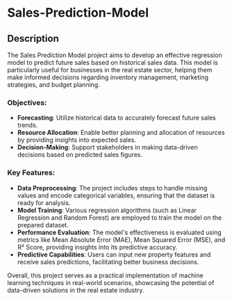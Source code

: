 # Sales-Prediction-Model
## Description

The Sales Prediction Model project aims to develop an effective regression model to predict future sales based on historical sales data. This model is particularly useful for businesses in the real estate sector, helping them make informed decisions regarding inventory management, marketing strategies, and budget planning.

### Objectives:
- **Forecasting**: Utilize historical data to accurately forecast future sales trends.
- **Resource Allocation**: Enable better planning and allocation of resources by providing insights into expected sales.
- **Decision-Making**: Support stakeholders in making data-driven decisions based on predicted sales figures.

### Key Features:
- **Data Preprocessing**: The project includes steps to handle missing values and encode categorical variables, ensuring that the dataset is ready for analysis.
- **Model Training**: Various regression algorithms (such as Linear Regression and Random Forest) are employed to train the model on the prepared dataset.
- **Performance Evaluation**: The model's effectiveness is evaluated using metrics like Mean Absolute Error (MAE), Mean Squared Error (MSE), and R² Score, providing insights into its predictive accuracy.
- **Predictive Capabilities**: Users can input new property features and receive sales predictions, facilitating better business decisions.

Overall, this project serves as a practical implementation of machine learning techniques in real-world scenarios, showcasing the potential of data-driven solutions in the real estate industry.
